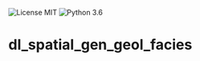![License MIT](https://img.shields.io/badge/license-MIT-informational)
![Python 3.6](https://img.shields.io/badge/python-3.6-green.svg)

# dl_spatial_gen_geol_facies

